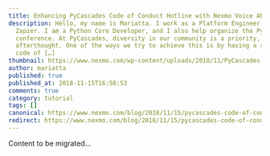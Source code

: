 ```yaml
---
title: Enhancing PyCascades Code of Conduct Hotline with Nexmo Voice API
description: Hello, my name is Mariatta. I work as a Platform Engineer at
  Zapier. I am a Python Core Developer, and I also help organize the PyCascades
  conference. At PyCascades, diversity in our community is a priority, not an
  afterthought. One of the ways we try to achieve this is by having a strong
  code of […]
thumbnail: https://www.nexmo.com/wp-content/uploads/2018/11/PyCascades-CoC-Hotline.png
author: mariatta
published: true
published_at: 2018-11-15T16:58:53
comments: true
category: tutorial
tags: []
canonical: https://www.nexmo.com/blog/2018/11/15/pycascades-code-of-conduct-hotline-nexmo-voice-api-dr
redirect: https://www.nexmo.com/blog/2018/11/15/pycascades-code-of-conduct-hotline-nexmo-voice-api-dr
---
```

Content to be migrated...
